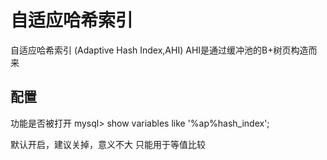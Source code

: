 # 自适应哈希索引
自适应哈希索引 (Adaptive Hash Index,AHI) AHI是通过缓冲池的B+树页构造而来

## 配置
功能是否被打开
mysql> show variables like '%ap%hash_index';

默认开启，建议关掉，意义不大
只能用于等值比较

